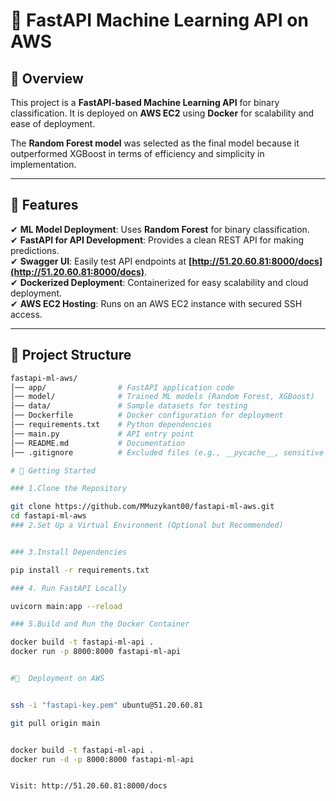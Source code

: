 # 🚀 FastAPI Machine Learning API on AWS

## 📌 Overview  
This project is a **FastAPI-based Machine Learning API** for binary classification. It is deployed on **AWS EC2** using **Docker** for scalability and ease of deployment.

The **Random Forest model** was selected as the final model because it outperformed XGBoost in terms of efficiency and simplicity in implementation.

---

## 🎯 Features  
✔ **ML Model Deployment**: Uses **Random Forest** for binary classification.  
✔ **FastAPI for API Development**: Provides a clean REST API for making predictions.  
✔ **Swagger UI**: Easily test API endpoints at **[http://51.20.60.81:8000/docs](http://51.20.60.81:8000/docs)**.  
✔ **Dockerized Deployment**: Containerized for easy scalability and cloud deployment.  
✔ **AWS EC2 Hosting**: Runs on an AWS EC2 instance with secured SSH access.  

---

## 📂 Project Structure  
```bash
fastapi-ml-aws/
│── app/                # FastAPI application code
│── model/              # Trained ML models (Random Forest, XGBoost)
│── data/               # Sample datasets for testing
│── Dockerfile          # Docker configuration for deployment
│── requirements.txt    # Python dependencies
│── main.py             # API entry point
│── README.md           # Documentation
│── .gitignore          # Excluded files (e.g., __pycache__, sensitive keys)

# 🚀 Getting Started

### 1.Clone the Repository

git clone https://github.com/MMuzykant00/fastapi-ml-aws.git
cd fastapi-ml-aws
### 2.Set Up a Virtual Environment (Optional but Recommended)


### 3.Install Dependencies

pip install -r requirements.txt

### 4. Run FastAPI Locally

uvicorn main:app --reload

### 5.Build and Run the Docker Container

docker build -t fastapi-ml-api .
docker run -p 8000:8000 fastapi-ml-api


#🚀  Deployment on AWS


ssh -i "fastapi-key.pem" ubuntu@51.20.60.81

git pull origin main


docker build -t fastapi-ml-api .
docker run -d -p 8000:8000 fastapi-ml-api


Visit: http://51.20.60.81:8000/docs













